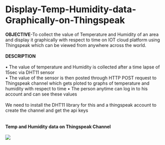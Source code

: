 # Display-Temp-Humidity-data-Graphically-on-Thingspeak

<b>OBJECTIVE</b>-To collect the value of Temperature and Humidity of an area and display it graphically with respect to time on IOT cloud platform using Thingspeak which can be viewed from anywhere across the world.<br><br>
<b>DESCRIPTION</b><br><br>
•	The value of temperature and Humidity is collected after a time lapse of 15sec via DHT11 sensor <br>
•	The value of the sensor is then posted through HTTP POST request to Thingspeak channel which gets ploted to graphs of temperature and humidity with respect to time
• The person anytime can log in to his account and can see these values <br><br>
We need to install the DHT11 library for this and a thingspeak account to create the channel and get the api keys<br><br><br>
<b>Temp and Humidity data on Thingspeak Channel</b><br><br>
<img src="https://cloud.githubusercontent.com/assets/23056679/20391926/9a4c27b6-acfb-11e6-8f58-25a141bcfad2.jpg">




